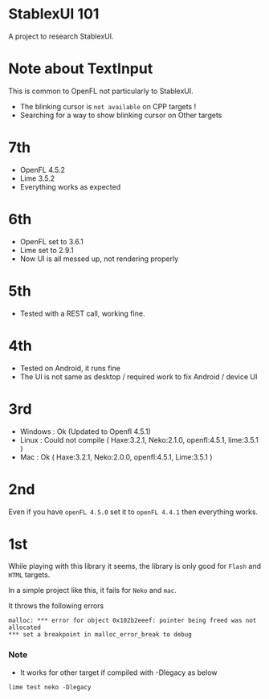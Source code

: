 StablexUI 101
================

A project to research StablexUI.

Note about TextInput
=============
This is common to OpenFL not particularly to StablexUI.

 - The blinking cursor is `not available` on CPP targets !
 - Searching for a way to show blinking cursor on Other targets


7th
==============
 - OpenFL 4.5.2
 - Lime 3.5.2
 - Everything works as expected
 

6th
==============
 - OpenFL set to 3.6.1
 - Lime set to 2.9.1
 - Now UI is all messed up, not rendering properly

5th
===============
 - Tested with a REST call, working fine.

4th
===============
 - Tested on Android, it runs fine
 - The UI is not same as desktop / required work to fix Android / device UI


3rd
===============
 - Windows : Ok (Updated to Openfl 4.5.1)
 - Linux : Could not compile ( Haxe:3.2.1, Neko:2.1.0, openfl:4.5.1, lime:3.5.1 )
 - Mac : Ok ( Haxe:3.2.1, Neko:2.0.0, openfl:4.5.1, Lime:3.5.1 )


2nd
================
Even if you have `openFL 4.5.0` set it to `openFL 4.4.1` then everything works. 


1st
================
While playing with this library it seems, the library is only good for `Flash` and `HTML` targets.

In a simple project like this, it fails for `Neko` and `mac`.     

It throws the following errors   

```
malloc: *** error for object 0x102b2eeef: pointer being freed was not allocated
*** set a breakpoint in malloc_error_break to debug
```

### Note
 - It works for other target if compiled with -Dlegacy as below

```
lime test neko -Dlegacy
```
